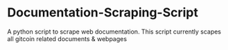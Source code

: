 # Documentation-Scraping-Script
A python script to scrape web documentation. This script currently scapes all gitcoin related documents & webpages
